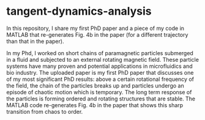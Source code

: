 # tangent-dynamics-analysis
In this repository, I share my first PhD paper and a piece of my code in MATLAB that re-generates Fig. 4b in the paper (for a different trajectory than that in the paper).

In my Phd, I worked on short chains of paramagnetic particles submerged in a fluid and subjected to an external rotating magnetic field. These particle systems have many proven and potential applications in microfluidics and bio industry. The uploaded paper is my first PhD paper that discusses one of my most significant PhD results: above a certain rotational frequency of the field, the chain of the particles breaks up and particles undergo an episode of chaotic motion which is temporary. The long term response of the particles is forming ordered and rotating structures that are stable. The MATLAB code re-generates Fig. 4b in the paper that shows this sharp transition from chaos to order. 
